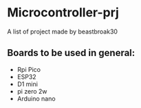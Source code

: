 # Microcontroller-prj
A list of project made by beastbroak30
## Boards to be used in general:
- Rpi Pico
- ESP32
- D1 mini
- pi zero 2w
- Arduino nano
 

